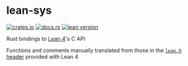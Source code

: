 # lean-sys
[![crates.io](https://img.shields.io/crates/v/lean-sys)](https://crates.io/crates/lean-sys)
[![docs.rs](https://img.shields.io/docsrs/lean-sys)](https://docs.rs/crate/lean-sys/latest)
[![lean version](https://img.shields.io/badge/lean-4.6.0-lightgray.svg)](#rust-version-requirements)

Rust bindings to [Lean 4](https://github.com/leanprover/lean4)'s C API

Functions and comments manually translated from those in the [`lean.h` header](https://github.com/leanprover/lean4/blob/master/src/include/lean/lean.h) provided with Lean 4
